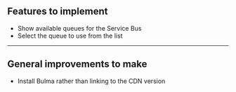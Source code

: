 ## Features to implement

* Show available queues for the Service Bus
* Select the queue to use from the list

---

## General improvements to make

* Install Bulma rather than linking to the CDN version
